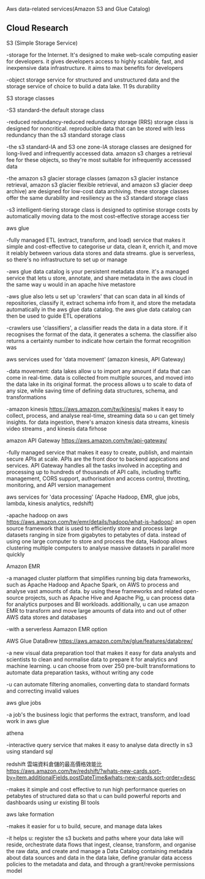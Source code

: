 Aws data-related services(Amazon S3 and Glue Catalog)

## Cloud Research

S3 (Simple Storage Service)

-storage for the Internet. It's designed to make web-scale computing easier for developers. it gives developers access to highly scalable, fast, and inexpensive data infrastructure. it aims to max benefits for developers 

-object storage service for structured and unstructured data and the storage service of choice to build a data lake. 11 9s durability 

S3 storage classes

-S3 standard-the default storage class 

-reduced redundancy-reduced redundancy storage (RRS) storage class is designed for noncritical. reproducible data that can be stored with less redundancy than the s3 standard storage class

-the s3 standard-IA and S3 one zone-IA storage classes are designed for long-lived and infrequently accessed data. amazon s3 charges a retrieval fee for these objects, so they're most suitable for infrequently accesssed data 

-the amazon s3 glacier storage classes (amazon s3 glacier instance retrieval, amazon s3 glacier flexible retrieval, and amazon s3 glacier deep archive) are designed for low-cost data archiving. these storage classes offer the same durability and resiliency as the s3 standard storage class

-s3 intelligent-tiering storage class is designed to optimise storage costs by automatically moving data to the most cost-effective storage access tier 

aws glue 

-fully managed ETL (extract, transform, and load) service that makes it simple and cost-effective to categorise ur data, clean it, enrich it, and move it reiably between various data stores and data streams. glue is serverless, so there's no infrastructure to set up or manage 

-aws glue data catalog is your persistent metadata store. it's a managed service that lets u store, annotate, and share metadata in the aws cloud in the same way u would in an apache hive metastore 

-aws glue also lets u set up 'crawlers' that can scan data in all kinds of repositories, classify it, extract schema info from it, and store the metadata automatically in the aws glue data catalog. the aws glue data catalog can then be used to guide ETL operations 

-crawlers use 'classifiers', a classifier reads the data in a data store.  if it recognises the format of the data, it generates a schema. the classifier also returns a certainty number to indicate how certain the format recognition was 

aws services used for 'data movement' (amazon kinesis, API Gateway)

-data movement: data lakes allow u to import any amount if data that can come in real-time. data is collected from multiple sources, and moved into the data lake in its original format. the process allows u to scale to data of any size, while saving time of defining data structures, schema, and transformations

-amazon kinesis https://aws.amazon.com/tw/kinesis/ makes it easy to collect, process, and analyse real-time, streaming data so u can get timely insights. for data ingestion, there's amazon kinesis data streams, kinesis video streams , and kinesis data firhose 

amazon API Gateway https://aws.amazon.com/tw/api-gateway/

-fully managed service that makes it easy to create, publish, and maintain secure APIs at scale. APIs are the front door to backend appications and services. API Gateway handles all the tasks involved in accepting and processing up to hundreds of thousands of API calls, including traffic management, CORS support, authorisation and access control, throtting, monitoring, and API version management 

aws services for 'data processing' (Apache Hadoop, EMR, glue jobs, lambda, kinesis analytics, redshift)

-apache hadoop on aws https://aws.amazon.com/tw/emr/details/hadoop/what-is-hadoop/: an open source framework that is used to efficiently store and process large datasets ranging in size from gigabytes to petabytes of data. instead of using one large computer to store and process the data, Hadoop allows clustering multiple computers to analyse massive datasets in parallel more quickly 

Amazon EMR

-a managed cluster platform that simplifies running big data frameworks, such as Apache Hadoop and Apache Spark, on AWS to process and analyse vast amounts of data. by using these frameworks and related open-source projects, such as Apache Hive and Apache Pig, u can process data for analytics purposes and BI workloads. additionally, u can use amazon EMR to transform and move large amounts of data into and out of other AWS data stores and databases 

-with a serverless Aamazon EMR option 

AWS Glue DataBrew https://aws.amazon.com/tw/glue/features/databrew/

-a new visual data preparation tool that makes it easy for data analysts and scientists to clean and normalise data to prepare it for analytics and machine learning. u can choose from over 250 pre-built transformations to automate data preparation tasks, without writing any code 

-u can automate filtering anomalies, converting data to standard formats and correcting invalid values

aws glue jobs 

-a job's the business logic that performs the extract, transform, and load work in aws glue

athena

-interactive query service that makes it easy to analyse data directly in s3 using standard sql

redshift 雲端資料倉儲的最高價格效能比 https://aws.amazon.com/tw/redshift/?whats-new-cards.sort-by=item.additionalFields.postDateTime&whats-new-cards.sort-order=desc

-makes it simple and cost effective to run high performance queries on petabytes of structured data so that u can build powerful reports and dashboards using ur existing BI tools 

aws lake formation

-makes it easier for u to build, secure, and manage data lakes 

-it helps u: register the s3 buckets and paths where your data lake will reside, orchestrate data flows that ingest, cleanse, transform, and organise the raw data, and create and manage a Data Catalog containing metadata about data sources and data in the data lake, define granular data access policies to the metadata and data, and through a grant/revoke permissions model 












